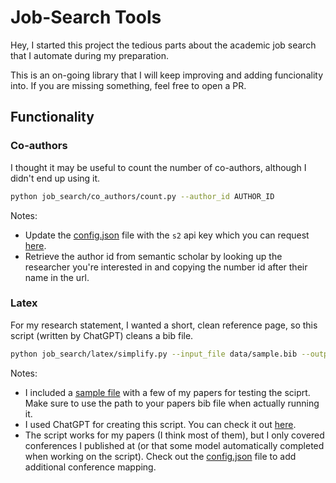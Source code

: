 # Job-Search Tools

Hey, I started this project the tedious parts about the academic job search that I automate during my preparation.

This is an on-going library that I will keep improving and adding funcionality into.
If you are missing something, feel free to open a PR.


## Functionality

### Co-authors

I thought it may be useful to count the number of co-authors, although I didn't end up using it.

```sh
python job_search/co_authors/count.py --author_id AUTHOR_ID
```

Notes:

* Update the [config.json](config.json) file with the `s2` api key which you can request [here](https://www.semanticscholar.org/product/api).
* Retrieve the author id from semantic scholar by looking up the researcher you're interested in and copying the number id after their name in the url.


### Latex

For my research statement, I wanted a short, clean reference page, so this script (written by ChatGPT) cleans a bib file.

```sh
python job_search/latex/simplify.py --input_file data/sample.bib --output_file data/simplified.bib
```

Notes:

* I included a [sample file](data/sample.bib) with a few of my papers for testing the sciprt. Make sure to use the path to your papers bib file when actually running it.
* I used ChatGPT for creating this script. You can check it out [here](https://chatgpt.com/share/2ec25c41-1f48-4884-800e-c71cc2787aa3).
* The script works for my papers (I think most of them), but I only covered conferences I published at (or that some model automatically completed when working on the script). Check out the [config.json](config.json) file to add additional conference mapping.